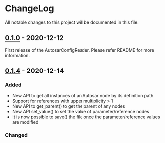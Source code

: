 # ChangeLog
All notable changes to this project will be documented in this file.

## [0.1.0]() - 2020-12-12
First release of the AutosarConfigReader. Please refer README for more information.

## [0.1.4]() - 2020-12-14
### Added
- New API to get all instances of an Autosar node by its definition path.
- Support for references with upper multiplicity > 1
- New API to get_parent() to get the parent of any nodes
- New API set_value() to set the value of parameter/reference nodes
- It is now possible to save() the file once the parameter/reference values are modified

### Changed
